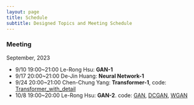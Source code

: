 ```yaml
---
layout: page
title: Schedule
subtitle: Designed Topics and Meeting Schedule
---
```


### Meeting
September, 2023
- 9/10 19:00~21:00 Le-Rong Hsu: **GAN-1**
- 9/17 20:00~21:00 De-Jin Huang: **Neural Network-1**
- 9/24 20:00~21:00 Chen-Chung Yang: **Transformer-1**, code: [Transformer_with_detail](https://github.com/levi0206/ML-group-github/blob/9eeb6c44b453d823fbde68179ffe9bbc6311bd90/Transformer/Transformer_with_detail.ipynb)
- 10/8 19:00~20:00 Le-Rong Hsu: **GAN-2**. code: [GAN](https://github.com/levi0206/ML-group-github/blob/968a909fee35cee877791e97e332004218d4c9dd/GAN/GAN.ipynb), [DCGAN](https://github.com/levi0206/ML-group-github/blob/main/GAN/DCGAN.ipynb), [WGAN](https://github.com/levi0206/ML-group-github/blob/main/GAN/WGAN.ipynb)
